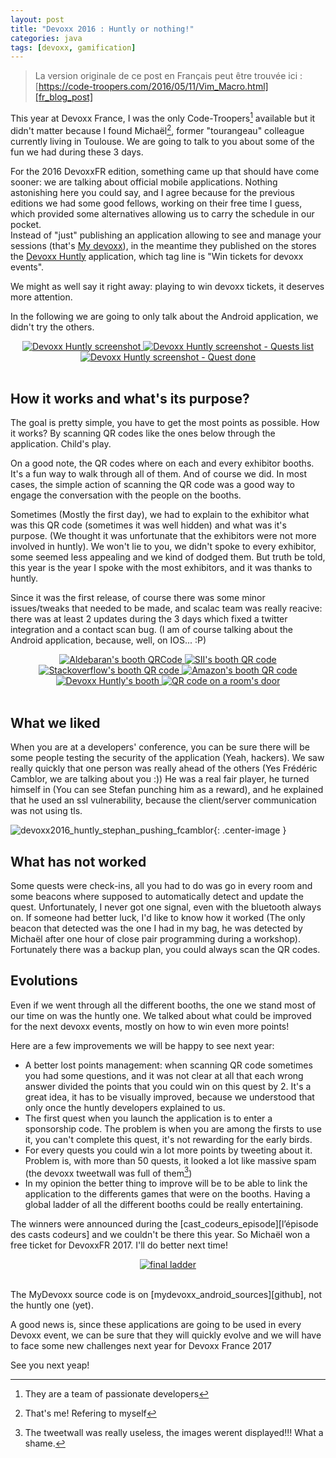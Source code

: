 ```yaml
---
layout: post
title: "Devoxx 2016 : Huntly or nothing!"
categories: java
tags: [devoxx, gamification]
---
```


> La version originale de ce post en Français peut être trouvée ici : [https://code-troopers.com/2016/05/11/Vim_Macro.html][fr_blog_post]

This year at Devoxx France, I was the only Code-Troopers[^1] available but it didn't matter because I found Michaël[^2], former "tourangeau" colleague currently living in Toulouse.
We are going to talk to you about some of the fun we had during these 3 days.



For the 2016 DevoxxFR edition, something came up that should have come sooner: we are talking about official mobile applications.
Nothing astonishing here you could say, and I agree because for the previous editions we had some good fellows, working on their free time I guess, which provided some alternatives allowing us to carry the schedule in our pocket.<br />
Instead of "just" publishing an application allowing to see and manage your sessions (that's [My devoxx][my_devoxx_android]), in the meantime they published on the stores the [Devoxx Huntly][devoxx_huntly_android] application, which tag line is "Win tickets for devoxx events".

We might as well say it right away: playing to win devoxx tickets, it deserves more attention.


In the following we are going to only talk about the Android application, we didn't try the others.

<div style="text-align : center">
<a class="inlineBoxes" href="/images/posts/2016-05-DevoxxHuntly/devoxx2016_huntly_tag_app1.png" data-lightbox="2" title="Devoxx Huntly screenshot">
        <img class="medium" src="/images/posts/2016-05-DevoxxHuntly/devoxx2016_huntly_tag_app1_min.png" alt="Devoxx Huntly screenshot"/>
</a>
<a class="inlineBoxes" href="/images/posts/2016-05-DevoxxHuntly/devoxx2016_huntly_tag_app2.png" data-lightbox="2" title="Devoxx Huntly screenshot - Quests list">
        <img class="medium" src="/images/posts/2016-05-DevoxxHuntly/devoxx2016_huntly_tag_app2_min.png" alt="Devoxx Huntly screenshot - Quests list"/>
</a>
<a class="inlineBoxes" href="/images/posts/2016-05-DevoxxHuntly/devoxx2016_huntly_tag_app3.png" data-lightbox="2" title="Devoxx Huntly screenshot - Quest done">
        <img class="medium" src="/images/posts/2016-05-DevoxxHuntly/devoxx2016_huntly_tag_app3_min.png" alt="Devoxx Huntly screenshot - Quest done"/>
</a>

</div>

<br />

## How it works and what's its purpose?


The goal is pretty simple, you have to get the most points as possible. How it works? By scanning QR codes like the ones below through the application. Child's play.

On a good note, the QR codes where on each and every exhibitor booths. It's a fun way to walk through all of them.
And of course we did.
In most cases, the simple action of scanning the QR code was a good way to engage the conversation with the people on the booths.

Sometimes (Mostly the first day), we had to explain to the exhibitor what was this QR code (sometimes it was well hidden) and what was it's purpose. (We thought it was unfortunate that the exhibitors were not more involved in huntly).
We won't lie to you, we didn't spoke to every exhibitor, some seemed less appealing and we kind of dodged them.
But truth be told, this year is the year I spoke with the most exhibitors, and it was thanks to huntly.


Since it was the first release, of course there was some minor issues/tweaks that needed to be made, and scalac team was really reacive: there was at least 2 updates during the 3 days which fixed a twitter integration and a contact scan bug. (I am of course talking about the Android application, because, well, on IOS... :P)

<div style="text-align : center">
<a class="inlineBoxes" href="/images/posts/2016-05-DevoxxHuntly/devoxx2016_huntly_tag_stand1.png" data-lightbox="0" title="Aldebaran's booth QRCode">
        <img class="medium" src="/images/posts/2016-05-DevoxxHuntly/devoxx2016_huntly_tag_stand1_min.png" alt="Aldebaran's booth QRCode"/>
</a>
<a class="inlineBoxes" href="/images/posts/2016-05-DevoxxHuntly/devoxx2016_huntly_tag_stand2.png" data-lightbox="0" title="SII's booth QR code">
        <img class="medium" src="/images/posts/2016-05-DevoxxHuntly/devoxx2016_huntly_tag_stand2_min.png" alt="SII's booth QR code"/>
</a>
<a class="inlineBoxes" href="/images/posts/2016-05-DevoxxHuntly/devoxx2016_huntly_tag_stand3.png" data-lightbox="0" title="Stackoverflow's booth QR code">
        <img class="medium" src="/images/posts/2016-05-DevoxxHuntly/devoxx2016_huntly_tag_stand3_min.png" alt="Stackoverflow's booth QR code"/>
</a>
<a class="inlineBoxes" href="/images/posts/2016-05-DevoxxHuntly/devoxx2016_huntly_tag_stand4.png" data-lightbox="0" title="Amazon's booth QR code">
        <img class="medium" src="/images/posts/2016-05-DevoxxHuntly/devoxx2016_huntly_tag_stand4_min.png" alt="Amazon's booth QR code"/>
</a>
<a class="inlineBoxes" href="/images/posts/2016-05-DevoxxHuntly/devoxx2016_huntly_tag_stand_huntly.png" data-lightbox="0" title="Devoxx Huntly's booth">
        <img class="medium" src="/images/posts/2016-05-DevoxxHuntly/devoxx2016_huntly_tag_stand_huntly_min.png" alt="Devoxx Huntly's booth"/>
</a>
<a class="inlineBoxes" href="/images/posts/2016-05-DevoxxHuntly/devoxx2016_huntly_tag_porte.png" data-lightbox="0" title="QR code on a room's door">
        <img class="medium" src="/images/posts/2016-05-DevoxxHuntly/devoxx2016_huntly_tag_porte_min.png" alt="QR code on a room's door"/>
</a>
</div>

<br />


## What we liked

When you are at a developers' conference, you can be sure there will be some people testing the security of the application (Yeah, hackers).
We saw really quickly that one person was really ahead of the others (Yes Frédéric Camblor, we are talking about you :))
He was a real fair player, he turned himself in (You can see Stefan punching him as a reward), and he explained that he used an ssl vulnerability, because the client/server communication was not using tls.

![devoxx2016_huntly_stephan_pushing_fcamblor][devoxx2016_huntly_stephan_pushing_fcamblor]{: .center-image }


## What has not worked

Some quests were check-ins, all you had to do was go in every room and some beacons where supposed to automatically detect and update the quest.
Unfortunately, I never got one signal, even with the bluetooth always on.
If someone had better luck, I'd like to know how it worked (The only beacon that detected was the one I had in my bag, he was detected by Michaël after one hour of close pair programming during a workshop).
Fortunately there was a backup plan, you could always scan the QR codes.

## Evolutions

Even if we went through all the different booths, the one we stand most of our time on was the huntly one. We talked about what could be improved for the next devoxx events, mostly on how to win even more points!

Here are a few improvements we will be happy to see next year:

* A better lost points management: when scanning QR code sometimes you had some questions, and it was not clear at all that each wrong answer divided the points that you could win on this quest by 2. It's a great idea, it has to be visually improved, because we understood that only once the huntly developers explained to us.
* The first quest when you launch the application is to enter a sponsorship code. The problem is when you are among the firsts to use it, you can't complete this quest, it's not rewarding for the early birds.
* For every quests you could win a lot more points by tweeting about it. Problem is, with more than 50 quests, it looked a lot like massive spam (the devoxx tweetwall was full of them[^3])
* In my opinion the better thing to improve will be to be able to link the application to the differents games that were on the booths. Having a global ladder of all the different booths could be really entertaining.


The winners were announced during the [cast_codeurs_episode][l’épisode des casts codeurs] and we couldn't be there this year.
So Michaël won a free ticket for DevoxxFR 2017. I'll do better next time!

<div style="text-align : center">
<a class="inlineBoxes" href="/images/posts/2016-05-DevoxxHuntly/devoxx2016_huntly_classment_final.png" data-lightbox="1" title="final ladder">
        <img class="medium" src="/images/posts/2016-05-DevoxxHuntly/devoxx2016_huntly_classment_final_min.png" alt="final ladder"/>
</a>
</div>

<br />

The MyDevoxx source code is on [mydevoxx_android_sources][github], not the huntly one (yet).


A good news is, since these applications are going to be used in every Devoxx event, we can be sure that they will quickly evolve and we will have to face some new challenges next year for Devoxx France 2017

See you next yeap!


[fr_blog_post]: https://code-troopers.com/2016/05/11/Vim_Macro.html
[my_devoxx_android]: https://play.google.com/store/apps/details?id=com.devoxx
[devoxx_huntly_android]: https://play.google.com/store/apps/details?id=com.devoxx.huntly
[devoxx2016_huntly_stephan_pushing_fcamblor]: /images/posts/2016-05-DevoxxHuntly/devoxx2016_huntly_stephan_pushing_fcamblor.png
[cast codeurs episode]: https://youtu.be/h2hA3TSTdpw?t=4m13s
[mydevoxx_android_sources]: https://github.com/devoxx/AndroidMobileApp

[^1]: They are a team of passionate developers
[^2]: That's me! Refering to myself
[^3]: The tweetwall was really useless, the images werent displayed!!! What a shame.
